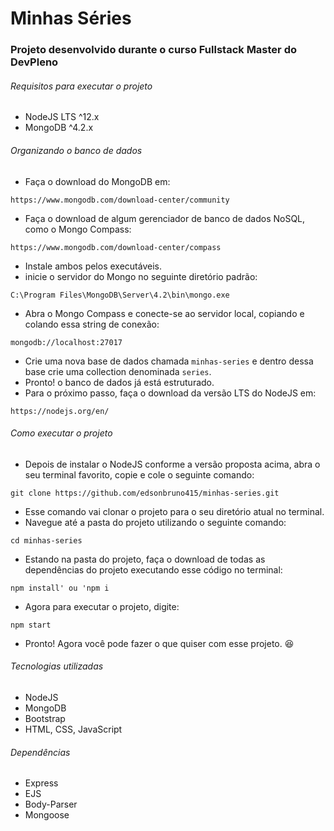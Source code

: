 # Minhas Séries

### Projeto desenvolvido durante o curso Fullstack Master do DevPleno

###### Requisitos para executar o projeto

  * NodeJS LTS ^12.x
  * MongoDB ^4.2.x
  
###### Organizando o banco de dados

  - Faça o download do MongoDB em: 
  ```
  https://www.mongodb.com/download-center/community
  ```
  - Faça o download de algum gerenciador de banco de dados NoSQL, como o Mongo Compass: 
  ```
  https://www.mongodb.com/download-center/compass
  ```
  - Instale ambos pelos executáveis.
  - inicie o servidor do Mongo no seguinte diretório padrão:
  ```
  C:\Program Files\MongoDB\Server\4.2\bin\mongo.exe
  ```
  - Abra o Mongo Compass e conecte-se ao servidor local, copiando e colando essa string de conexão:
  ```
  mongodb://localhost:27017
  ```
  - Crie uma nova base de dados chamada `minhas-series` e dentro dessa base crie uma collection denominada `series`.
  - Pronto! o banco de dados já está estruturado.
  - Para o próximo passo, faça o download da versão LTS do NodeJS em: 
  ```
  https://nodejs.org/en/
  ```
 
###### Como executar o projeto

  - Depois de instalar o NodeJS conforme a versão proposta acima, abra o seu terminal favorito, copie e cole o seguinte comando:
  ```
  git clone https://github.com/edsonbruno415/minhas-series.git
  ```
  - Esse comando vai clonar o projeto para o seu diretório atual no terminal.
  - Navegue até a pasta do projeto utilizando o seguinte comando:
  ```
  cd minhas-series
  ```
  - Estando na pasta do projeto, faça o download de todas as dependências do projeto executando esse código no terminal:
  ```
  npm install' ou 'npm i
  ```
  - Agora para executar o projeto, digite:
  ```
  npm start
  ```
  - Pronto! Agora você pode fazer o que quiser com esse projeto. :satisfied:
  
###### Tecnologias utilizadas

  * NodeJS
  * MongoDB
  * Bootstrap
  * HTML, CSS, JavaScript
  
###### Dependências

  * Express
  * EJS
  * Body-Parser
  * Mongoose
  
  
  
  
